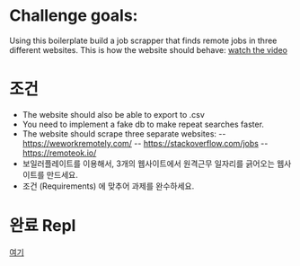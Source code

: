 # Challenge goals:
Using this boilerplate build a job scrapper that finds remote jobs in three different websites.
This is how the website should behave: [watch the video](https://i.imgur.com/DCIdYE5.mp4)
# 조건
- The website should also be able to export to .csv
- You need to implement a fake db to make repeat searches faster.
- The website should scrape three separate websites: -- https://weworkremotely.com/ -- https://stackoverflow.com/jobs -- https://remoteok.io/
- 보일러플레이트를 이용해서, 3개의 웹사이트에서 원격근무 일자리를 긁어오는 웹사이트를 만드세요.
- 조건 (Requirements) 에 맞추어 과제를 완수하세요.

# 완료 Repl
[여기](https://repl.it/@HaYoung1/Day-Thirteen-and-Fourteen#csv_extract.py)